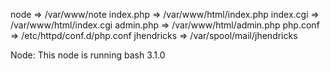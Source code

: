 node => /var/www/note
index.php => /var/www/html/index.php
index.cgi => /var/www/html/index.cgi
admin.php => /var/www/html/admin.php
php.conf => /etc/httpd/conf.d/php.conf
jhendricks => /var/spool/mail/jhendricks

Node: This node is running bash 3.1.0